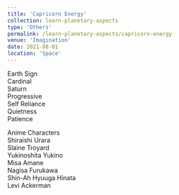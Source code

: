```yaml
---
title: 'Capricorn Energy'
collection: learn-planetary-aspects
type: 'Others'
permalink: /learn-planetary-aspects/capricorn-energy
venue: 'Imagination'
date: 2021-08-01
location: 'Space'
---
```


Earth Sign  
Cardinal  
Saturn  
Progressive  
Self Reliance  
Quietness  
Patience  
  
Anime Characters  
Shiraishi Urara  
Slaine Troyard  
Yukinoshita Yukino  
Misa Amane  
Nagisa Furukawa  
Shin-Ah 
Hyuuga Hinata  
Levi Ackerman  

